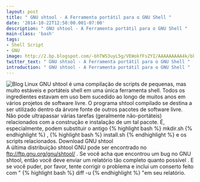 ```yaml
---
layout: post
title: " GNU shtool - A Ferramenta portátil para o GNU Shell "
date: '2014-10-22T12:50:00.001-07:00'
description: " GNU shtool - A Ferramenta portátil para o GNU Shell "
main-class: 'bash'
tags:
- Shell Script
- GNU
image: http://2.bp.blogspot.com/-bhTWS3uyL5g/VEWokfFsZYI/AAAAAAAAA4k/bkClQTkkiB8/s72-c/shtool.jpg
twitter_text: " GNU shtool - A Ferramenta portátil para o GNU Shell "
introduction: " GNU shtool - A Ferramenta portátil para o GNU Shell "
---
```

![Blog Linux](http://2.bp.blogspot.com/-bhTWS3uyL5g/VEWokfFsZYI/AAAAAAAAA4k/bkClQTkkiB8/s320/shtool.jpg "Blog Linux")
GNU shtool é uma compilação de scripts de pequenas, mas muito estáveis ​​e portáteis shell em uma única ferramenta shell.  Todos os ingredientes estavam em uso bem sucedido ao longo de muitos anos em vários projetos de software livre.  O programa shtool compilado se destina a ser utilizado dentro da árvore fonte de outros pacotes de software livre.  Não pode ultrapassar várias tarefas (geralmente não-portáteis) relacionados com a construção e instalação de um tal pacote.  É, especialmente, podem substituir o antigo {% highlight bash %}
mkdir.sh
{% endhighlight %} , {% highlight bash %}
install.sh
{% endhighlight %} e os scripts relacionados.
 Download GNU shtool   
 A última distribuição shtool GNU pode ser encontrado no ftp://ftp.gnu.org/gnu/shtool/ .  Se você acha que encontrou um bug no GNU shtool, então você deve enviar um relatório tão completo quanto possível  .  E se você puder, por favor, tente corrigir o problema e inclui um conserto feito com " {% highlight bash %}
diff -u
{% endhighlight %} "em seu relatório. 
